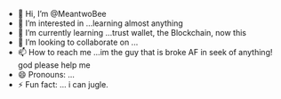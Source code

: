 - 👋 Hi, I’m @MeantwoBee
- 👀 I’m interested in ...learning almost anything
- 🌱 I’m currently learning ...trust wallet, the Blockchain, now this
- 💞️ I’m looking to collaborate on ...
- 📫 How to reach me ...im the guy that is broke AF in seek of anything! god please help me
- 😄 Pronouns: ...
- ⚡ Fun fact: ... i can jugle. 

<!---
MeantwoBee/MeantwoBee is a ✨ special ✨ repository because its `README.md` (this file) appears on your GitHub profile.
You can click the Preview link to take a look at your changes.
--->
